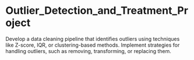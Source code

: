 # Outlier_Detection_and_Treatment_Project
Develop a data cleaning pipeline that identifies outliers using techniques like Z-score, IQR, or clustering-based methods. Implement strategies for handling outliers, such as removing, transforming, or replacing them.
